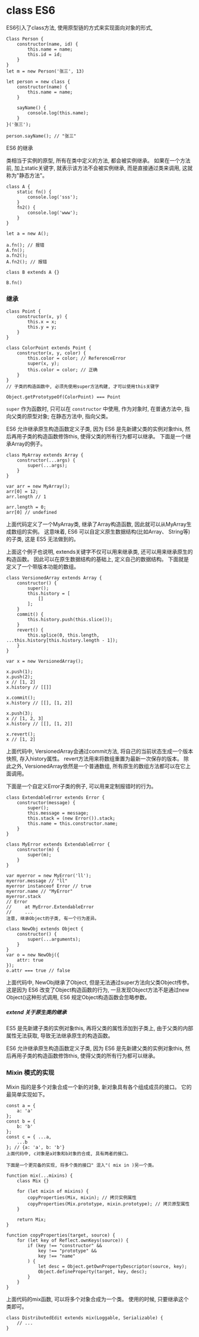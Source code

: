 # class ES6

ES6引入了class方法, 使用原型链的方式来实现面向对象的形式, 

    Class Person {
        constructor(name, id) {
            this.name = name; 
            this.id = id; 
        }
    }
    let m = new Person('张三', 13)

    let person = new class {
        constructor(name) {
            this.name = name; 
        }

        sayName() {
            console.log(this.name); 
        }
    }('张三'); 

    person.sayName(); // "张三"

ES6 的继承

类相当于实例的原型, 所有在类中定义的方法, 都会被实例继承。 如果在一个方法前, 加上static关键字, 就表示该方法不会被实例继承, 而是直接通过类来调用, 这就称为"静态方法"。 

    class A {
        static fn() {
            console.log('sss'); 
        }
        fn2() {
            console.log('www'); 
        }
    }

    let a = new A(); 

    a.fn(); // 报错
    A.fn(); 
    a.fn2(); 
    A.fn2(); // 报错

    class B extends A {}

    B.fn()

### 继承

    class Point {
        constructor(x, y) {
            this.x = x; 
            this.y = y; 
        }
    }

    class ColorPoint extends Point {
        constructor(x, y, color) {
            this.color = color; // ReferenceError
            super(x, y); 
            this.color = color; // 正确
        }
    }
    // 子类的构造函数中, 必须先使用super方法构建, 才可以使用this关键字

    Object.getPrototypeOf(ColorPoint) === Point

 `super` 作为函数时, 只可以在 `constructor` 中使用, 作为对象时, 在普通方法中, 指向父类的原型对象; 在静态方法中, 指向父类。 

ES6 允许继承原生构造函数定义子类, 因为 ES6 是先新建父类的实例对象this, 然后再用子类的构造函数修饰this, 使得父类的所有行为都可以继承。 下面是一个继承Array的例子。 

    class MyArray extends Array {
        constructor(...args) {
            super(...args); 
        }
    }

    var arr = new MyArray(); 
    arr[0] = 12; 
    arr.length // 1

    arr.length = 0; 
    arr[0] // undefined

上面代码定义了一个MyArray类, 继承了Array构造函数, 因此就可以从MyArray生成数组的实例。 这意味着, ES6 可以自定义原生数据结构(比如Array、 String等)的子类, 这是 ES5 无法做到的。 

上面这个例子也说明, extends关键字不仅可以用来继承类, 还可以用来继承原生的构造函数。 因此可以在原生数据结构的基础上, 定义自己的数据结构。 下面就是定义了一个带版本功能的数组。 

    class VersionedArray extends Array {
        constructor() {
            super(); 
            this.history = [
                []
            ]; 
        }
        commit() {
            this.history.push(this.slice()); 
        }
        revert() {
            this.splice(0, this.length, ...this.history[this.history.length - 1]); 
        }
    }

    var x = new VersionedArray(); 

    x.push(1); 
    x.push(2); 
    x // [1, 2]
    x.history // [[]]

    x.commit(); 
    x.history // [[], [1, 2]]

    x.push(3); 
    x // [1, 2, 3]
    x.history // [[], [1, 2]]

    x.revert(); 
    x // [1, 2]

上面代码中, VersionedArray会通过commit方法, 将自己的当前状态生成一个版本快照, 存入history属性。 revert方法用来将数组重置为最新一次保存的版本。 除此之外, VersionedArray依然是一个普通数组, 所有原生的数组方法都可以在它上面调用。 

下面是一个自定义Error子类的例子, 可以用来定制报错时的行为。 

    class ExtendableError extends Error {
        constructor(message) {
            super(); 
            this.message = message; 
            this.stack = (new Error()).stack; 
            this.name = this.constructor.name; 
        }
    }

    class MyError extends ExtendableError {
        constructor(m) {
            super(m); 
        }
    }

    var myerror = new MyError('ll'); 
    myerror.message // "ll"
    myerror instanceof Error // true
    myerror.name // "MyError"
    myerror.stack
    // Error
    //     at MyError.ExtendableError
    //     ...
    注意, 继承Object的子类, 有一个行为差异。 

    class NewObj extends Object {
        constructor() {
            super(...arguments); 
        }
    }
    var o = new NewObj({
        attr: true
    }); 
    o.attr === true // false

上面代码中, NewObj继承了Object, 但是无法通过super方法向父类Object传参。 这是因为 ES6 改变了Object构造函数的行为, 一旦发现Object方法不是通过new Object()这种形式调用, ES6 规定Object构造函数会忽略参数。 

##### extend 关于原生类的继承

ES5 是先新建子类的实例对象this, 再将父类的属性添加到子类上, 由于父类的内部属性无法获取, 导致无法继承原生的构造函数。 

ES6 允许继承原生构造函数定义子类, 因为 ES6 是先新建父类的实例对象this, 然后再用子类的构造函数修饰this, 使得父类的所有行为都可以继承。 

### Mixin 模式的实现

Mixin 指的是多个对象合成一个新的对象, 新对象具有各个组成成员的接口。 它的最简单实现如下。 

    const a = {
        a: 'a'
    }; 
    const b = {
        b: 'b'
    }; 
    const c = { ...a, 
        ...b
    }; // {a: 'a', b: 'b'}
    上面代码中, c对象是a对象和b对象的合成, 具有两者的接口。 

    下面是一个更完备的实现, 将多个类的接口" 混入"( mix in )另一个类。 

    function mix(...mixins) {
        class Mix {}

        for (let mixin of mixins) {
            copyProperties(Mix, mixin); // 拷贝实例属性
            copyProperties(Mix.prototype, mixin.prototype); // 拷贝原型属性
        }

        return Mix; 
    }

    function copyProperties(target, source) {
        for (let key of Reflect.ownKeys(source)) {
            if (key !== "constructor" &&
                key !== "prototype" &&
                key !== "name"
            ) {
                let desc = Object.getOwnPropertyDescriptor(source, key); 
                Object.defineProperty(target, key, desc); 
            }
        }
    }

上面代码的mix函数, 可以将多个对象合成为一个类。 使用的时候, 只要继承这个类即可。 

    class DistributedEdit extends mix(Loggable, Serializable) {
        // ...
    }

